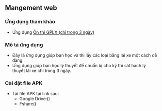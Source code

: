 ## Mangement web

### Ứng dụng tham khảo

- Ứng dụng [Ôn thi GPLX (chỉ trong 3 ngày)](https://play.google.com/store/apps/details?id=com.vietdevpro.onthigiaypheplaixe.oto)

### Mô tả ứng dụng

- Đây là ứng dụng giúp bạn học và thi lấy các loại bằng lái xe một cách dễ dàng
- Ứng dụng giúp bạn học lý thuyết để chuẩn bị cho kỳ thi sát hạch lý thuyết lái xe chỉ trong 3 ngày.

### Cài đặt file APK

- Tải file APK tại link sau:
  - Google Drive:()
  - Fshare()
